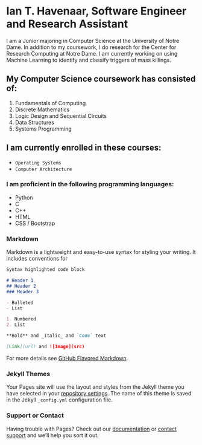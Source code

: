 # Ian T. Havenaar, Software Engineer and Research Assistant
I am a Junior majoring in Computer Science at the University of Notre Dame. 
In addition to my coursework, I do research for the Center for Research Computing at Notre Dame. I am currently working on using Machine Learning to identify and classify triggers of mass killings. 

## My Computer Science coursework has consisted of:
1. Fundamentals of Computing
2. Discrete Mathematics
3. Logic Design and Sequential Circuits
4. Data Structures
5. Systems Programming

## I am currently enrolled in these courses:
- `Operating Systems`
- `Computer Architecture`

### I am proficient in the following programming languages:
- Python
- C
- C++
- HTML
- CSS / Bootstrap

### Markdown

Markdown is a lightweight and easy-to-use syntax for styling your writing. It includes conventions for

```markdown
Syntax highlighted code block

# Header 1
## Header 2
### Header 3

- Bulleted
- List

1. Numbered
2. List

**Bold** and _Italic_ and `Code` text

[Link](url) and ![Image](src)
```

For more details see [GitHub Flavored Markdown](https://guides.github.com/features/mastering-markdown/).

### Jekyll Themes

Your Pages site will use the layout and styles from the Jekyll theme you have selected in your [repository settings](https://github.com/ithave313/ithavenaar.github.io/settings/pages). The name of this theme is saved in the Jekyll `_config.yml` configuration file.

### Support or Contact

Having trouble with Pages? Check out our [documentation](https://docs.github.com/categories/github-pages-basics/) or [contact support](https://support.github.com/contact) and we’ll help you sort it out.
